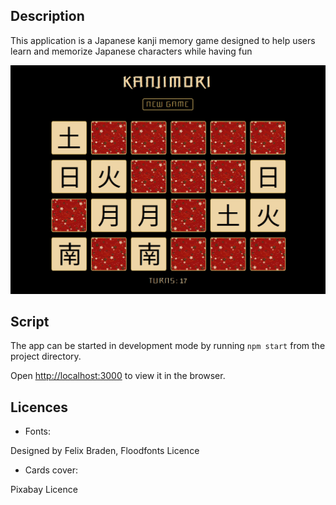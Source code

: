 ## Description

This application is a Japanese kanji memory game designed to help users learn and memorize Japanese characters while having fun

![Screenshot of kanjimori](capture_ecran.png)

## Script

The app can be started in development mode by running `npm start` from the project directory.

Open [http://localhost:3000](http://localhost:3000) to view it in the browser.

## Licences

* Fonts:

Designed by Felix Braden, Floodfonts Licence

* Cards cover:

Pixabay Licence
